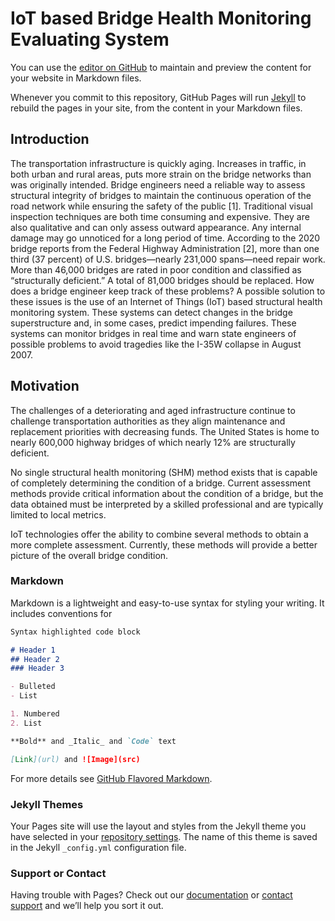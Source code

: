 # IoT based Bridge Health Monitoring Evaluating System

You can use the [editor on GitHub](https://github.com/xiongrxchn/IntelBri.github.io/edit/gh-pages/index.md) to maintain and preview the content for your website in Markdown files.

Whenever you commit to this repository, GitHub Pages will run [Jekyll](https://jekyllrb.com/) to rebuild the pages in your site, from the content in your Markdown files.


## Introduction

The transportation infrastructure is quickly aging. Increases in traffic, in both urban and rural areas, puts more strain on the bridge networks than was originally intended. Bridge engineers need a reliable way to assess structural integrity of bridges to maintain the continuous operation of the road network while ensuring the safety of the public [1]. Traditional visual inspection techniques are both time consuming and expensive. They are also qualitative and can only assess outward appearance. Any internal damage may go unnoticed for a long period of time. According to the 2020 bridge reports from the Federal Highway Administration [2], more than one third (37 percent) of U.S. bridges—nearly 231,000 spans—need repair work. More than 46,000 bridges are rated in poor condition and classified as “structurally deficient.” A total of 81,000 bridges should be replaced. How does a bridge engineer keep track of these problems? A possible solution to these issues is the use of an Internet of Things (IoT) based structural health monitoring system. These systems can detect changes in the bridge superstructure and, in some cases, predict impending failures. These systems can monitor bridges in real time and warn state engineers of possible problems to avoid tragedies like the I-35W collapse in August 2007.

## Motivation

The challenges of a deteriorating and aged infrastructure continue to challenge transportation authorities as they align maintenance and replacement priorities with decreasing funds. The United States is home to nearly 600,000 highway bridges of which nearly 12% are structurally deficient. 

No single structural health monitoring (SHM) method exists that is capable of completely determining the condition of a bridge. Current assessment methods provide critical information about the condition of a bridge, but the data obtained must be interpreted by a skilled professional and are typically limited to local metrics.

IoT technologies offer the ability to combine several methods to obtain a more complete assessment. Currently, these methods will provide a better picture of the overall bridge condition.





### Markdown

Markdown is a lightweight and easy-to-use syntax for styling your writing. It includes conventions for

```markdown
Syntax highlighted code block

# Header 1
## Header 2
### Header 3

- Bulleted
- List

1. Numbered
2. List

**Bold** and _Italic_ and `Code` text

[Link](url) and ![Image](src)
```

For more details see [GitHub Flavored Markdown](https://guides.github.com/features/mastering-markdown/).

### Jekyll Themes

Your Pages site will use the layout and styles from the Jekyll theme you have selected in your [repository settings](https://github.com/xiongrxchn/IntelBri.github.io/settings). The name of this theme is saved in the Jekyll `_config.yml` configuration file.

### Support or Contact

Having trouble with Pages? Check out our [documentation](https://docs.github.com/categories/github-pages-basics/) or [contact support](https://github.com/contact) and we’ll help you sort it out.
